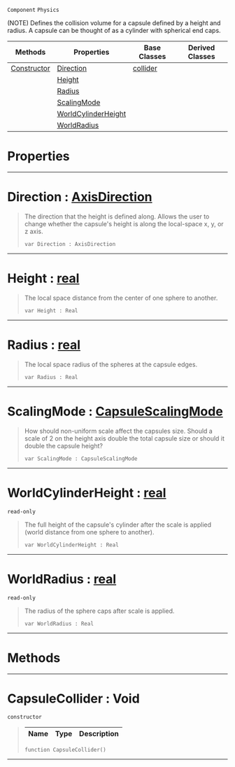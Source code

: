  `Component` `Physics`



(NOTE) Defines the collision volume for a capsule defined by a height and radius. A capsule can be thought of as a cylinder with spherical end caps.

|Methods|Properties|Base Classes|Derived Classes|
|---|---|---|---|
|[ Constructor](https://github.com/ZilchEngine/ZilchDocs/blob/master/code_reference/class_reference/capsulecollider.markdown#capsulecollider-void)|[ Direction](https://github.com/ZilchEngine/ZilchDocs/blob/master/code_reference/class_reference/capsulecollider.markdown#direction-zilch-engine-do)|[collider](https://github.com/ZilchEngine/ZilchDocs/blob/master/code_reference/class_reference/collider.markdown)| |
| |[ Height](https://github.com/ZilchEngine/ZilchDocs/blob/master/code_reference/class_reference/capsulecollider.markdown#height-zilch-engine-docum)| | |
| |[ Radius](https://github.com/ZilchEngine/ZilchDocs/blob/master/code_reference/class_reference/capsulecollider.markdown#radius-zilch-engine-docum)| | |
| |[ ScalingMode](https://github.com/ZilchEngine/ZilchDocs/blob/master/code_reference/class_reference/capsulecollider.markdown#scalingmode-zilch-engine)| | |
| |[ WorldCylinderHeight](https://github.com/ZilchEngine/ZilchDocs/blob/master/code_reference/class_reference/capsulecollider.markdown#worldcylinderheight-zero)| | |
| |[ WorldRadius](https://github.com/ZilchEngine/ZilchDocs/blob/master/code_reference/class_reference/capsulecollider.markdown#worldradius-zilch-engine)| | |


 #  Properties


---  
 #  Direction : [AxisDirection](https://github.com/ZilchEngine/ZilchDocs/blob/master/code_reference/enum_reference.markdown#axisdirection)

> The direction that the height is defined along. Allows the user to change whether the capsule's height is along the local-space x, y, or z axis.
> ``` lang=cpp, name=Nada
> var Direction : AxisDirection


---  
 #  Height : [real](https://github.com/ZilchEngine/ZilchDocs/blob/master/code_reference/nada_base_types/real.markdown)

> The local space distance from the center of one sphere to another.
> ``` lang=cpp, name=Nada
> var Height : Real


---  
 #  Radius : [real](https://github.com/ZilchEngine/ZilchDocs/blob/master/code_reference/nada_base_types/real.markdown)

> The local space radius of the spheres at the capsule edges.
> ``` lang=cpp, name=Nada
> var Radius : Real


---  
 #  ScalingMode : [CapsuleScalingMode](https://github.com/ZilchEngine/ZilchDocs/blob/master/code_reference/enum_reference.markdown#capsulescalingmode)

> How should non-uniform scale affect the capsules size. Should a scale of 2 on the height axis double the total capsule size or should it double the capsule height?
> ``` lang=cpp, name=Nada
> var ScalingMode : CapsuleScalingMode


---  
 #  WorldCylinderHeight : [real](https://github.com/ZilchEngine/ZilchDocs/blob/master/code_reference/nada_base_types/real.markdown)

 `read-only`

> The full height of the capsule's cylinder after the scale is applied (world distance from one sphere to another).
> ``` lang=cpp, name=Nada
> var WorldCylinderHeight : Real


---  
 #  WorldRadius : [real](https://github.com/ZilchEngine/ZilchDocs/blob/master/code_reference/nada_base_types/real.markdown)

 `read-only`

> The radius of the sphere caps after scale is applied.
> ``` lang=cpp, name=Nada
> var WorldRadius : Real


---  
 #  Methods


---  
 #  CapsuleCollider : Void

 `constructor`

> 
> |Name|Type|Description|
> |---|---|---|
> ``` lang=cpp, name=Nada
> function CapsuleCollider()
> ``` 


---  
 

 